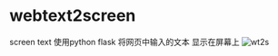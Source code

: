 # webtext2screen
screen text
使用python flask 将网页中输入的文本 显示在屏幕上
![wt2s](https://github.com/kaliwell/webtext2screen/assets/78673980/50bd565b-2c78-4acf-bdb5-a2bde5575e3e)
